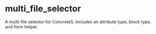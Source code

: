 multi_file_selector
===================

A multi-file selector for Concrete5. Includes an attribute type, block type, and form helper.
